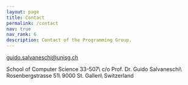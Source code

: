 ```yaml
---
layout: page
title: Contact
permalink: /contact
nav: true
nav_rank: 6
description: Contact of the Programming Group.
---
```


<a href="mailto:guido.salvaneschi@unisg.ch"><i class="fas fa-envelope"></i> guido.salvaneschi@unisg.ch</a>

School of Computer Science 33-507\\
c/o Prof. Dr. Guido Salvaneschi\\
Rosenbergstrasse 51\\
9000 St. Gallen\\
Switzerland
